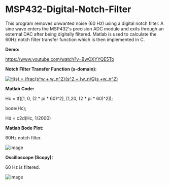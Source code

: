 # MSP432-Digital-Notch-Filter

This program removes unwanted noise (60 Hz) using a digital notch filter. A sine wave enters the MSP432's precision ADC module and exits through an external DAC after being digitally filtered. Matlab is used to calculate the 60Hz notch filter transfer function which is then implemented in C.

**Demo:**

https://www.youtube.com/watch?v=BwOXYYQE5To

**Notch Filter Transfer Function (s-domain):**

<a href="https://www.codecogs.com/eqnedit.php?latex=H(s)&space;=&space;\frac{s^w&space;&plus;&space;w_n^2}{s^2&space;&plus;&space;(w_n/Q)s&space;&plus;w_n^2}" target="_blank"><img src="https://latex.codecogs.com/svg.latex?H(s)&space;=&space;\frac{s^w&space;&plus;&space;w_n^2}{s^2&space;&plus;&space;(w_n/Q)s&space;&plus;w_n^2}" title="H(s) = \frac{s^w + w_n^2}{s^2 + (w_n/Q)s +w_n^2}" /></a>


**Matlab Code:**

Hc = tf([1, 0, (2 * pi * 60)^2], [1,20, (2 * pi * 60)^2]);

bode(Hc);

Hd = c2d(Hc, 1/2000)

**Matlab Bode Plot:**

60Hz notch filter.

![image](https://user-images.githubusercontent.com/62213019/112414144-ccb56380-8cde-11eb-8755-160d54b66b95.png)

**Oscilloscope (Scopy):**

60 Hz is filtered.

![image](https://user-images.githubusercontent.com/62213019/112414497-61b85c80-8cdf-11eb-8b1b-fc9883f2d173.png)
